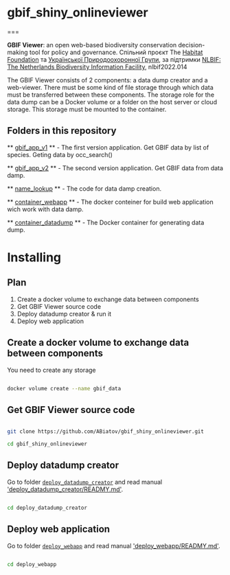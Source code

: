 # gbif_shiny_onlineviewer

===

**GBIF Viewer**: an open web-based biodiversity conservation decision-making tool for policy and governance. Спільний проєкт The [Habitat Foundation](https://thehabitatfoundation.org/) та [Української Природоохоронної Групи](https://uncg.org.ua/), за підтримки [NLBIF: The Netherlands Biodiversity Information Facility](https://www.nlbif.nl/), nlbif2022.014


The GBIF Viewer consists of 2 components: a data dump creator and a web-viewer. There must be some kind of file storage through which data must be transferred between these components.
The storage role for the data dump can be a Docker volume or a folder on the host server or cloud storage. This storage must be mounted to the container.


## Folders in this repository

** [gbif_app_v1](gbif_app_v1) ** - The first version application. Get GBIF data by list of species. Geting data by occ_search()

** [gbif_app_v2](gbif_app_v2) ** - The second version application. Get GBIF data from data damp.

** [name_lookup](name_lookup) ** - The code for data damp creation.


** [container_webapp](container_webapp) ** - The docker conteiner for build web application wich work with data damp.

** [container_datadump](container_datadump) ** - The Docker container for generating data dump. 



# Installing 

## Plan

1. Create a docker volume to exchange data between components
2. Get GBIF Viewer source code
3. Deploy datadump creator & run it 
4. Deploy web application 


##  Create a docker volume to exchange data between components

You need to create any storage 

```bash

docker volume create --name gbif_data

```


## Get GBIF Viewer source code

```bash

git clone https://github.com/ABiatov/gbif_shiny_onlineviewer.git

cd gbif_shiny_onlineviewer

```


## Deploy datadump creator

Go to folder [`deploy_datadump_creator`](deploy_datadump_creator) and read manual ['deploy_datadump_creator/READMY.md'](deploy_datadump_creator/READMY.md).

```bash

cd deploy_datadump_creator

```


## Deploy web application

Go to folder [`deploy_webapp`](deploy_webapp) and read manual ['deploy_webapp/READMY.md'](deploy_webapp/READMY.md).

```bash

cd deploy_webapp

```



